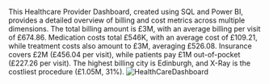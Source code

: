 This Healthcare Provider Dashboard, created using SQL and Power BI, provides a detailed overview of billing and cost metrics across multiple dimensions. The total billing amount is £3M, with an average billing per visit of £674.86. Medication costs total £546K, with an average cost of £109.21, while treatment costs also amount to £3M, averaging £526.08. Insurance covers £2M (£456.04 per visit), while patients pay £1M out-of-pocket (£227.26 per visit). The highest billing city is Edinburgh, and X-Ray is the costliest procedure (£1.05M, 31%).
![HealthCareDashboard](https://github.com/user-attachments/assets/d4f26fc0-89de-4452-aca9-09e3e3e93f31)
